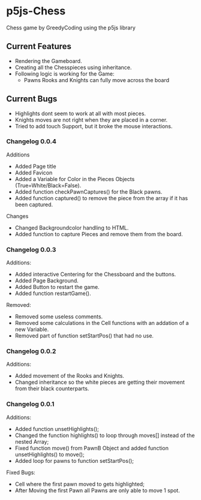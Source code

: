 # p5js-Chess

Chess game by GreedyCoding using the p5js library


## Current Features
 - Rendering the Gameboard.
 - Creating all the Chesspieces using inheritance.
 - Following logic is working for the Game:
    - Pawns Rooks and Knights can fully move across the board


## Current Bugs
  - Highlights dont seem to work at all with most pieces.
  - Knights moves are not right when they are placed in a corner.
  - Tried to add touch Support, but it broke the mouse interactions.

### Changelog 0.0.4
  Additions
  - Added Page title
  - Added Favicon
  - Added a Variable for Color in the Pieces Objects (True=White/Black=False).
  - Added function checkPawnCaptures() for the Black pawns.
  - Added function captured() to remove the piece from the array if it has been captured.

  Changes
  - Changed Backgroundcolor handling to HTML.
  - Added function to capture Pieces and remove them from the board.

### Changelog 0.0.3
  Additions:
  - Added interactive Centering for the Chessboard and the buttons.
  - Added Page Background.
  - Added Button to restart the game.
  - Added function restartGame().

  Removed:
  - Removed some useless comments.
  - Removed some calculations in the Cell functions with an addation of a new Variable.
  - Removed part of function setStartPos() that had no use.

### Changelog 0.0.2
  Additions:
  - Added movement of the Rooks and Knights.
  - Changed inheritance so the white pieces are getting their movement from their black counterparts.



### Changelog 0.0.1
  Additions:
  - Added function unsetHighlights();
  - Changed the function highlights() to loop through moves[] instead of the nested Array;
  - Fixed function move() from PawnB Object and added function unsetHighlights() to move();
  - Added loop for pawns to function setStartPos();

  Fixed Bugs:
  - Cell where the first pawn moved to gets highlighted;
  - After Moving the first Pawn all Pawns are only able to move 1 spot.
